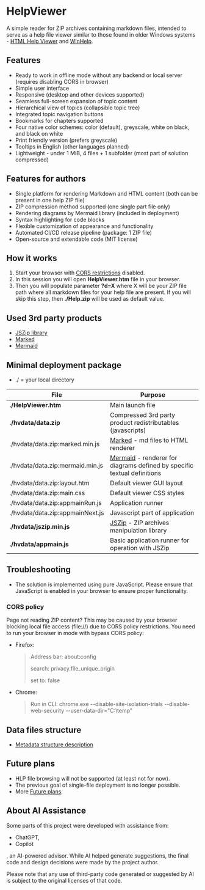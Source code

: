 # HelpViewer

A simple reader for ZIP archives containing markdown files, intended to serve as a help file viewer similar to those found in older Windows systems - [HTML Help Viewer][HTMLHW] and [WinHelp][WinHlp32].

## Features

- Ready to work in offline mode without any backend or local server (requires disabling CORS in browser)
- Simple user interface
- Responsive (desktop and other devices supported)
- Seamless full-screen expansion of topic content
- Hierarchical view of topics (collapsible topic tree)
- Integrated topic navigation buttons
- Bookmarks for chapters supported
- Four native color schemes: color (default), greyscale, white on black, and black on white
- Print friendly version (prefers greyscale)
- Tooltips in English (other languages planned)
- Lightweight - under 1 MiB, 4 files + 1 subfolder (most part of solution compressed)

## Features for authors

- Single platform for rendering Markdown and HTML content (both can be present in one help ZIP file)
- ZIP compression method supported (one single part file only)
- Rendering diagrams by Mermaid library (included in deployment)
- Syntax highlighting for code blocks
- Flexible customization of appearance and functionality
- Automated CI/CD release pipeline (package: 1 ZIP file)
- Open-source and extendable code (MIT license)

## How it works

1. Start your browser with [CORS restrictions][bypassCORS] disabled.
2. In this session you will open **HelpViewer.htm** file in your browser.
3. Then you will populate parameter **?d=X** where X will be your ZIP file path where all markdown files for your help file are present. If you will skip this step, then **./Help.zip** will be used as default value.

## Used 3rd party products

- [JSZip library][JSZIP]
- [Marked][Marked]
- [Mermaid][Mermaid]

## Minimal deployment package

- ./ = your local directory

| File | Purpose |
|---|---|
| **./HelpViewer.htm** | Main launch file |
| **./hvdata/data.zip** | Compressed 3rd party product redistributables (javascripts) |
| ./hvdata/data.zip:marked.min.js | [Marked][Marked] - md files to HTML renderer |
| ./hvdata/data.zip:mermaid.min.js | [Mermaid][Mermaid] - renderer for diagrams defined by specific textual definitions |
| ./hvdata/data.zip:layout.htm | Default viewer GUI layout |
| ./hvdata/data.zip:main.css | Default viewer CSS styles |
| ./hvdata/data.zip:appmainRun.js | Application runner |
| ./hvdata/data.zip:appmainNext.js | Javascript part of application |
| **./hvdata/jszip.min.js** | [JSZip][JSZIP] - ZIP archives manipulation library |
| **./hvdata/appmain.js** | Basic application runner for operation with JSZip |

## Troubleshooting

- The solution is implemented using pure JavaScript. Please ensure that JavaScript is enabled in your browser to ensure proper functionality.

### CORS policy

Page not reading ZIP content? This may be caused by your browser blocking local file access (file://) due to CORS policy restrictions. 
You need to run your browser in mode with bypass CORS policy:
- Firefox:
  > Address bar: 
  about:config
  > 
  > search:
  privacy.file_unique_origin
  > 
  > set to:
  false
  
- Chrome:
  > Run in CLI:
  > chrome.exe --disable-site-isolation-trials --disable-web-security --user-data-dir="C:\temp"

## Data files structure

- [Metadata structure description][Structure]

## Future plans

- HLP file browsing will not be supported (at least not for now).
- The previous goal of single-file deployment is no longer possible.
- More [Future plans][FuturePlans].

## About AI Assistance

Some parts of this project were developed with assistance from:

- ChatGPT, 
- Copilot

, an AI-powered advisor. 
While AI helped generate suggestions, the final code and design decisions were made by the project author.

Please note that any use of third-party code generated or suggested by AI is subject to the original licenses of that code.

[HTMLHW]: https://learn.microsoft.com/en-us/previous-versions/windows/desktop/htmlhelp/about-the-html-help-viewer "HTML Help Viewer"
[WinHlp32]: https://blog.butras.cz/2013/11/jiz-od-verze-windows-vista-jiz-neni.html "WinHlp32"
[JSZIP]: http://jszip.org/ "JSZip JavaScript library - ZIP files manipulation"
[Marked]: https://marked.js.org/ "Marked JavaScript library - md files to HTML renderer"
[Structure]: FileMetadata.md "File metadata"
[FuturePlans]: FuturePlans.md "Future plans list"
[Mermaid]: https://mermaid.js.org/ "Mermaid library - renderer for diagrams defined by specific textual definitions"
[bypassCORS]: #cors-policy "Browser possibly blocking local file access (file://) due to CORS policy restrictions"